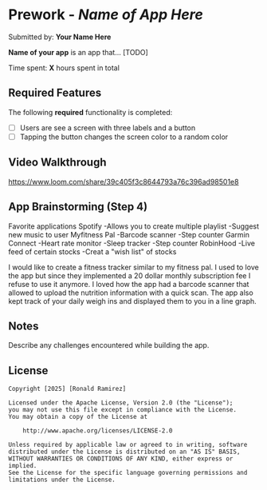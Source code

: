 # Prework - *Name of App Here*

Submitted by: **Your Name Here**

**Name of your app** is an app that... [TODO] 

Time spent: **X** hours spent in total

## Required Features

The following **required** functionality is completed:

- [ ] Users are see a screen with three labels and a button
- [ ] Tapping the button changes the screen color to a random color
 
## Video Walkthrough

https://www.loom.com/share/39c405f3c8644793a76c396ad98501e8

## App Brainstorming (Step 4)
Favorite applications
Spotify 
-Allows you to create multiple playlist
-Suggest new music to user
Myfitness Pal
-Barcode scanner 
-Step counter
Garmin Connect
-Heart rate monitor 
-Sleep tracker
-Step counter
RobinHood
-Live feed of certain stocks
-Creat a "wish list" of stocks 

I would like to create a fitness tracker similar to my fitness pal. I used to love the app but since they implemented a 20 dollar monthly subscription fee I refuse to use it anymore. I loved
how the app had a barcode scanner that allowed to upload the nutrition information with a quick scan. The app also kept track of your daily weigh ins and displayed them to you in a line graph.
## Notes

Describe any challenges encountered while building the app.

## License

    Copyright [2025] [Ronald Ramirez]

    Licensed under the Apache License, Version 2.0 (the "License");
    you may not use this file except in compliance with the License.
    You may obtain a copy of the License at

        http://www.apache.org/licenses/LICENSE-2.0

    Unless required by applicable law or agreed to in writing, software
    distributed under the License is distributed on an "AS IS" BASIS,
    WITHOUT WARRANTIES OR CONDITIONS OF ANY KIND, either express or implied.
    See the License for the specific language governing permissions and
    limitations under the License.
